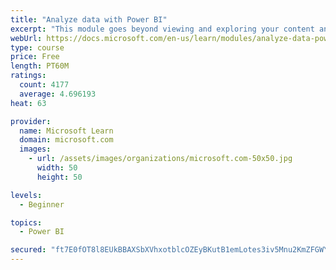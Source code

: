 ```yaml
---
title: "Analyze data with Power BI"
excerpt: "This module goes beyond viewing and exploring your content and explains how to interact with it by working with reports and dashboards to uncover and share new business insights."
webUrl: https://docs.microsoft.com/en-us/learn/modules/analyze-data-power-bi/
type: course
price: Free
length: PT60M
ratings:
  count: 4177
  average: 4.696193
heat: 63

provider:
  name: Microsoft Learn
  domain: microsoft.com
  images:
    - url: /assets/images/organizations/microsoft.com-50x50.jpg
      width: 50
      height: 50

levels:
  - Beginner

topics:
  - Power BI

secured: "ft7E0fOT8l8EUkBBAXSbXVhxotblcOZEyBKutB1emLotes3iv5Mnu2KmZFGWYsfeTuR8kTdpETiQ5ZaeGinZXuP/U+naitLFkTKPUl4mq9gf/t/14NCxY2UIaRN9mzVSWoCP3GX4Lnt2BgPHkm0IvO63cRbX6DbElJk8+O7q7MKPqkjrTfMrnMC5abPn1R0t+P/PNGju2fF1wfO+uhReHIPeRm7Ycz35FO/PGW+ohk5zLJAdpyh7zZ38G2x4jzIUMpLVRIpoSeBE0fLTYzRC9diwvIbN4cegxg40+1CCX2RD0V9Jiw5y1h/Dq2LsiyUyKU6y13x167pkhkFG5Xt6RVy9ak50dXAssAoVcsXv+W9K/a6OdSP3KkcAa4cfgj9HXXSkUSHrU0+WSDnSeSvrxA==;AqlPiuvEWEP7nup4+yJGwg=="
---
```


